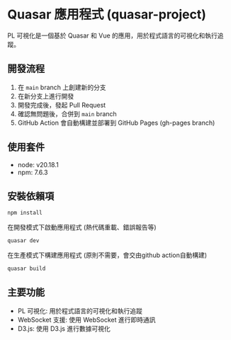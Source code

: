 # Quasar 應用程式 (quasar-project)

PL 可視化是一個基於 Quasar 和 Vue 的應用，用於程式語言的可視化和執行追蹤。

## 開發流程
1. 在 `main` branch 上創建新的分支
2. 在新分支上進行開發
3. 開發完成後，發起 Pull Request
4. 確認無問題後，合併到 `main` branch
5. GitHub Action 會自動構建並部署到 GitHub Pages (gh-pages branch)

## 使用套件
* node: v20.18.1
* npm: 7.6.3

## 安裝依賴項
```bash
npm install
```

在開發模式下啟動應用程式 (熱代碼重載、錯誤報告等)
```bash
quasar dev
```

在生產模式下構建應用程式 (原則不需要，會交由github action自動構建)
```bash
quasar build
```

## 主要功能
- PL 可視化: 用於程式語言的可視化和執行追蹤
- WebSocket 支援: 使用 WebSocket 進行即時通訊
- D3.js: 使用 D3.js 進行數據可視化
